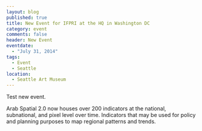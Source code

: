```yaml
---
layout: blog
published: true
title: New Event for IFPRI at the HQ in Washington DC
category: event
comments: false
header: New Event
eventdate: 
  - "July 31, 2014"
tags: 
  - Event
  - Seattle
location: 
  - Seattle Art Museum
---
```


Test new event. 

Arab Spatial 2.0 now houses over 200 indicators at the national, subnational, and pixel level over time. Indicators that may be used for policy and planning purposes to map regional patterns and trends.